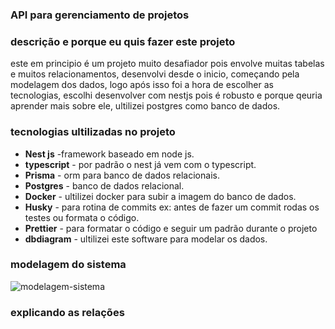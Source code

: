 ### API para gerenciamento de projetos

### descrição e porque eu quis fazer este projeto

este em principio é um projeto muito desafiador pois envolve muitas tabelas e muitos relacionamentos,
desenvolvi desde o inicio, começando pela modelagem dos dados, logo após isso foi a hora de escolher as tecnologias,
escolhi desenvolver com nestjs pois é robusto e porque qeuria aprender mais sobre ele, ultilizei postgres como banco de dados.

### tecnologias ultilizadas no projeto

- **Nest js** -framework baseado em node js.
- **typescript** - por padrão o nest já vem com o typescript.
- **Prisma** - orm para banco de dados relacionais.
- **Postgres** - banco de dados relacional.
- **Docker** - ultilizei docker para subir a imagem do banco de dados.
- **Husky** - para rotina de commits ex: antes de fazer um commit rodas os testes ou formata o código.
- **Prettier** - para formatar o código e seguir um padrão durante o projeto
- **dbdiagram** - ultilizei este software para modelar os dados.

### modelagem do sistema
![modelagem-sistema](https://github.com/hebertsanto/API-project-management/assets/108555424/5b154751-4d69-4624-80c3-67442052ea0b)

### explicando as relações

  
